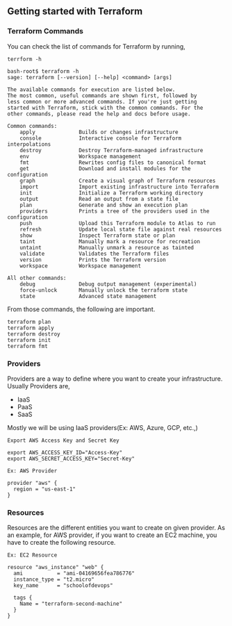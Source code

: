 ## Getting started with Terraform

### Terraform Commands

You can check the list of commands for Terraform by running, 

`terrform -h`

```
bash-root$ terraform -h
sage: terraform [--version] [--help] <command> [args]

The available commands for execution are listed below.
The most common, useful commands are shown first, followed by
less common or more advanced commands. If you're just getting
started with Terraform, stick with the common commands. For the
other commands, please read the help and docs before usage.

Common commands:
    apply              Builds or changes infrastructure
    console            Interactive console for Terraform interpolations
    destroy            Destroy Terraform-managed infrastructure
    env                Workspace management
    fmt                Rewrites config files to canonical format
    get                Download and install modules for the configuration
    graph              Create a visual graph of Terraform resources
    import             Import existing infrastructure into Terraform
    init               Initialize a Terraform working directory
    output             Read an output from a state file
    plan               Generate and show an execution plan
    providers          Prints a tree of the providers used in the configuration
    push               Upload this Terraform module to Atlas to run
    refresh            Update local state file against real resources
    show               Inspect Terraform state or plan
    taint              Manually mark a resource for recreation
    untaint            Manually unmark a resource as tainted
    validate           Validates the Terraform files
    version            Prints the Terraform version
    workspace          Workspace management

All other commands:
    debug              Debug output management (experimental)
    force-unlock       Manually unlock the terraform state
    state              Advanced state management
```

From those commands, the following are important.
```
terraform plan
terraform apply
terraform destroy
terraform init
terraform fmt
```
### Providers  
Providers are a way to define where you want to create your infrastructure. Usually Providers are,

  * IaaS
  * PaaS
  * SaaS

Mostly we will be using IaaS providers(Ex: AWS, Azure, GCP, etc.,)

`Export AWS Access Key and Secret Key `

```
export AWS_ACCESS_KEY_ID="Access-Key"
export AWS_SECRET_ACCESS_KEY="Secret-Key"
```

`Ex: AWS Provider`
```
provider "aws" {
  region = "us-east-1"
}
```

### Resources  
Resources are the different entities you want to create on given provider. As an example, for AWS provider, if you want to create an EC2 machine, you have to create the following resource.

`Ex: EC2 Resource`

```
resource "aws_instance" "web" {
  ami           = "ami-04169656fea786776"
  instance_type = "t2.micro"
  key_name      = "schoolofdevops"

  tags {
    Name = "terraform-second-machine"
  }
}
```



